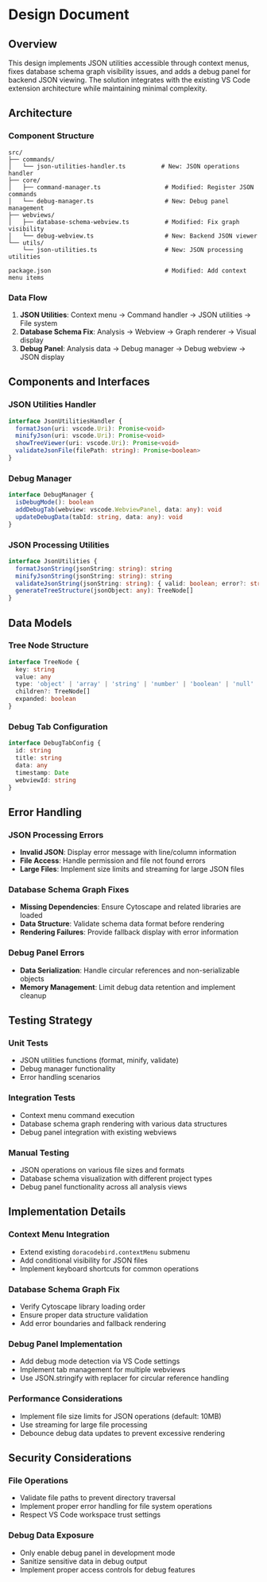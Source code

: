 # Design Document

## Overview

This design implements JSON utilities accessible through context menus, fixes database schema graph visibility issues, and adds a debug panel for backend JSON viewing. The solution integrates with the existing VS Code extension architecture while maintaining minimal complexity.

## Architecture

### Component Structure
```
src/
├── commands/
│   └── json-utilities-handler.ts          # New: JSON operations handler
├── core/
│   ├── command-manager.ts                  # Modified: Register JSON commands
│   └── debug-manager.ts                    # New: Debug panel management
├── webviews/
│   ├── database-schema-webview.ts          # Modified: Fix graph visibility
│   └── debug-webview.ts                    # New: Backend JSON viewer
└── utils/
    └── json-utilities.ts                   # New: JSON processing utilities

package.json                                # Modified: Add context menu items
```

### Data Flow
1. **JSON Utilities**: Context menu → Command handler → JSON utilities → File system
2. **Database Schema Fix**: Analysis → Webview → Graph renderer → Visual display
3. **Debug Panel**: Analysis data → Debug manager → Debug webview → JSON display

## Components and Interfaces

### JSON Utilities Handler
```typescript
interface JsonUtilitiesHandler {
  formatJson(uri: vscode.Uri): Promise<void>
  minifyJson(uri: vscode.Uri): Promise<void>
  showTreeViewer(uri: vscode.Uri): Promise<void>
  validateJsonFile(filePath: string): Promise<boolean>
}
```

### Debug Manager
```typescript
interface DebugManager {
  isDebugMode(): boolean
  addDebugTab(webview: vscode.WebviewPanel, data: any): void
  updateDebugData(tabId: string, data: any): void
}
```

### JSON Processing Utilities
```typescript
interface JsonUtilities {
  formatJsonString(jsonString: string): string
  minifyJsonString(jsonString: string): string
  validateJsonString(jsonString: string): { valid: boolean; error?: string }
  generateTreeStructure(jsonObject: any): TreeNode[]
}
```

## Data Models

### Tree Node Structure
```typescript
interface TreeNode {
  key: string
  value: any
  type: 'object' | 'array' | 'string' | 'number' | 'boolean' | 'null'
  children?: TreeNode[]
  expanded: boolean
}
```

### Debug Tab Configuration
```typescript
interface DebugTabConfig {
  id: string
  title: string
  data: any
  timestamp: Date
  webviewId: string
}
```

## Error Handling

### JSON Processing Errors
- **Invalid JSON**: Display error message with line/column information
- **File Access**: Handle permission and file not found errors
- **Large Files**: Implement size limits and streaming for large JSON files

### Database Schema Graph Fixes
- **Missing Dependencies**: Ensure Cytoscape and related libraries are loaded
- **Data Structure**: Validate schema data format before rendering
- **Rendering Failures**: Provide fallback display with error information

### Debug Panel Errors
- **Data Serialization**: Handle circular references and non-serializable objects
- **Memory Management**: Limit debug data retention and implement cleanup

## Testing Strategy

### Unit Tests
- JSON utilities functions (format, minify, validate)
- Debug manager functionality
- Error handling scenarios

### Integration Tests
- Context menu command execution
- Database schema graph rendering with various data structures
- Debug panel integration with existing webviews

### Manual Testing
- JSON operations on various file sizes and formats
- Database schema visualization with different project types
- Debug panel functionality across all analysis views

## Implementation Details

### Context Menu Integration
- Extend existing `doracodebird.contextMenu` submenu
- Add conditional visibility for JSON files
- Implement keyboard shortcuts for common operations

### Database Schema Graph Fix
- Verify Cytoscape library loading order
- Ensure proper data structure validation
- Add error boundaries and fallback rendering

### Debug Panel Implementation
- Add debug mode detection via VS Code settings
- Implement tab management for multiple webviews
- Use JSON.stringify with replacer for circular reference handling

### Performance Considerations
- Implement file size limits for JSON operations (default: 10MB)
- Use streaming for large file processing
- Debounce debug data updates to prevent excessive rendering

## Security Considerations

### File Operations
- Validate file paths to prevent directory traversal
- Implement proper error handling for file system operations
- Respect VS Code workspace trust settings

### Debug Data Exposure
- Only enable debug panel in development mode
- Sanitize sensitive data in debug output
- Implement proper access controls for debug features